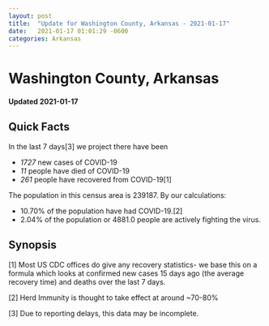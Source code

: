 ```yaml
---
layout: post
title:  "Update for Washington County, Arkansas - 2021-01-17"
date:   2021-01-17 01:01:29 -0600
categories: Arkansas
---
```


# Washington County, Arkansas
#### Updated 2021-01-17

## Quick Facts

In the last 7 days[3] we project there have been
- *1727* new cases of COVID-19
- *11* people have died of COVID-19
- *261* people have recovered from COVID-19[1]

The population in this census area is 239187. By our calculations:
- 10.70% of the population have had COVID-19.[2]
- 2.04% of the population or 4881.0 people are actively fighting the virus.

## Synopsis




[1] Most US CDC offices do give any recovery statistics- we base this on a formula which looks at confirmed new cases
15 days ago (the average recovery time) and deaths over the last 7 days.

[2] Herd Immunity is thought to take effect at around ~70-80%

[3] Due to reporting delays, this data may be incomplete.
 
    